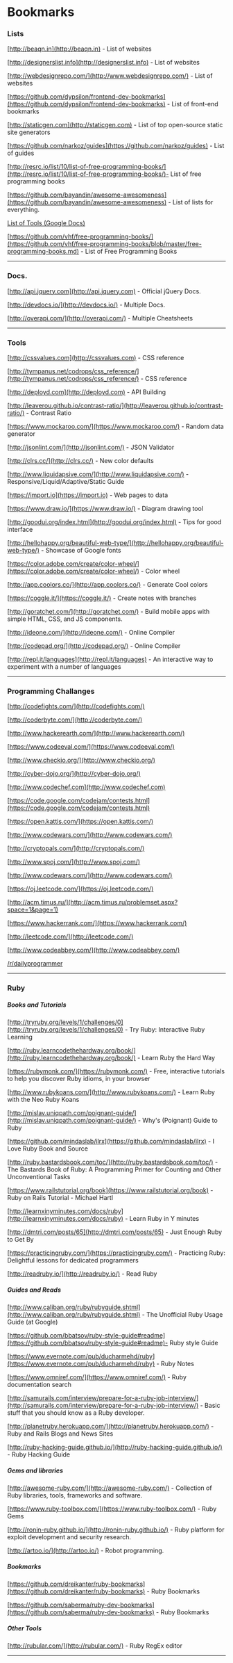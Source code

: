 # Bookmarks
### Lists
[http://beaqn.in](http://beaqn.in) - List of websites

[http://designerslist.info](http://designerslist.info) - List of websites

[http://webdesignrepo.com/](http://www.webdesignrepo.com/) - List of websites

[https://github.com/dypsilon/frontend-dev-bookmarks](https://github.com/dypsilon/frontend-dev-bookmarks) - List of front-end bookmarks

[http://staticgen.com](http://staticgen.com) - List of top open-source static site generators

[https://github.com/narkoz/guides](https://github.com/narkoz/guides) - List of guides

[http://resrc.io/list/10/list-of-free-programming-books/](http://resrc.io/list/10/list-of-free-programming-books/)- List of free programming books

[https://github.com/bayandin/awesome-awesomeness](https://github.com/bayandin/awesome-awesomeness) - List of lists for everything.

[List of Tools (Google Docs)](https://docs.google.com/spreadsheet/ccc?key=0AgdrTOOiB3BMdExDMXAtUmhrNnQwUXRjZHh1QVhzRHc#gid=0) 

[https://github.com/vhf/free-programming-books/](https://github.com/vhf/free-programming-books/blob/master/free-programming-books.md) - List of Free Programming Books

---

### Docs.
[http://api.jquery.com](http://api.jquery.com) - Official jQuery Docs.

[http://devdocs.io/](http://devdocs.io/) - Multiple Docs.

[http://overapi.com/](http://overapi.com/) - Multiple Cheatsheets

---


### Tools

[http://cssvalues.com](http://cssvalues.com) - CSS reference

[http://tympanus.net/codrops/css_reference/](http://tympanus.net/codrops/css_reference/) - CSS reference

[http://deployd.com](http://deployd.com) - API Building

[http://leaverou.github.io/contrast-ratio/](http://leaverou.github.io/contrast-ratio/) - Contrast Ratio

[https://www.mockaroo.com/](https://www.mockaroo.com/) - Random data generator

[http://jsonlint.com/](http://jsonlint.com/) - JSON Validator

[http://clrs.cc/](http://clrs.cc/) - New color defaults

[http://www.liquidapsive.com/](http://www.liquidapsive.com/) - Responsive/Liquid/Adaptive/Static Guide

[https://import.io](https://import.io) - Web pages to data

[https://www.draw.io/](https://www.draw.io/) - Diagram drawing tool

[http://goodui.org/index.html](http://goodui.org/index.html) - Tips for good interface

[http://hellohappy.org/beautiful-web-type/](http://hellohappy.org/beautiful-web-type/) - Showcase of Google fonts

[https://color.adobe.com/create/color-wheel/](https://color.adobe.com/create/color-wheel/) - Color wheel

[http://app.coolors.co/](http://app.coolors.co/) - Generate Cool colors

[https://coggle.it/](https://coggle.it/) - Create notes with branches

[http://goratchet.com/](http://goratchet.com/) - Build mobile apps with simple HTML‚ CSS‚ and JS components.

[http://ideone.com/](http://ideone.com/) - Online Compiler

[http://codepad.org/](http://codepad.org/) - Online Compiler

[http://repl.it/languages](http://repl.it/languages) - An interactive way to experiment with a number of languages 

---

### Programming Challanges


[http://codefights.com/](http://codefights.com/)

[http://coderbyte.com/](http://coderbyte.com/)

[http://www.hackerearth.com/](http://www.hackerearth.com/)

[https://www.codeeval.com/](https://www.codeeval.com/)

[http://www.checkio.org/](http://www.checkio.org/)

[http://cyber-dojo.org/](http://cyber-dojo.org/)

[http://www.codechef.com](http://www.codechef.com)

[https://code.google.com/codejam/contests.html](https://code.google.com/codejam/contests.html)

[https://open.kattis.com/](https://open.kattis.com/)

[http://www.codewars.com/](http://www.codewars.com/)

[http://cryptopals.com/](http://cryptopals.com/)

[http://www.spoj.com/](http://www.spoj.com/)

[http://www.codewars.com/](http://www.codewars.com/)

[https://oj.leetcode.com/](https://oj.leetcode.com/)

[http://acm.timus.ru/](http://acm.timus.ru/problemset.aspx?space=1&page=1)

[https://www.hackerrank.com/](https://www.hackerrank.com/)

[http://leetcode.com/](http://leetcode.com/)

[http://www.codeabbey.com/](http://www.codeabbey.com/)

[/r/dailyprogrammer](http://www.reddit.com/r/dailyprogrammer)

---

### Ruby

##### Books and Tutorials
[http://tryruby.org/levels/1/challenges/0](http://tryruby.org/levels/1/challenges/0) - Try Ruby: Interactive Ruby Learning

[http://ruby.learncodethehardway.org/book/](http://ruby.learncodethehardway.org/book/) - Learn Ruby the Hard Way

[https://rubymonk.com/](https://rubymonk.com/) - Free, interactive tutorials to help you discover Ruby idioms, in your browser

[http://www.rubykoans.com/](http://www.rubykoans.com/) - Learn Ruby with the Neo Ruby Koans

[http://mislav.uniqpath.com/poignant-guide/](http://mislav.uniqpath.com/poignant-guide/) - Why's (Poignant) Guide to Ruby

[https://github.com/mindaslab/ilrx](https://github.com/mindaslab/ilrx) - I Love Ruby Book and Source

[http://ruby.bastardsbook.com/toc/](http://ruby.bastardsbook.com/toc/) - The Bastards Book of Ruby: A Programming Primer for Counting and Other Unconventional Tasks

[https://www.railstutorial.org/book](https://www.railstutorial.org/book) - Ruby on Rails Tutorial - Michael Hartl

[http://learnxinyminutes.com/docs/ruby](http://learnxinyminutes.com/docs/ruby) - Learn Ruby in Y minutes

[http://dmtri.com/posts/65](http://dmtri.com/posts/65) - Just Enough Ruby to Get By

[https://practicingruby.com/](https://practicingruby.com/) - Practicing Ruby: Delightful lessons for dedicated programmers

[http://readruby.io/](http://readruby.io/) - Read Ruby


##### Guides and Reads

[http://www.caliban.org/ruby/rubyguide.shtml](http://www.caliban.org/ruby/rubyguide.shtml) - The Unofficial Ruby Usage Guide (at Google)

[https://github.com/bbatsov/ruby-style-guide#readme](https://github.com/bbatsov/ruby-style-guide#readme)- Ruby style Guide

[https://www.evernote.com/pub/ducharmehd/ruby](https://www.evernote.com/pub/ducharmehd/ruby) - Ruby Notes

[https://www.omniref.com/](https://www.omniref.com/) - Ruby documentation search

[http://samurails.com/interview/prepare-for-a-ruby-job-interview/](http://samurails.com/interview/prepare-for-a-ruby-job-interview/) - Basic stuff that you should know as a Ruby developer.

[http://planetruby.herokuapp.com/](http://planetruby.herokuapp.com/) - Ruby and Rails Blogs and News Sites

[http://ruby-hacking-guide.github.io/](http://ruby-hacking-guide.github.io/) - Ruby Hacking Guide

##### Gems and libraries

[http://awesome-ruby.com/](http://awesome-ruby.com/) - Collection of Ruby libraries, tools, frameworks and software.

[https://www.ruby-toolbox.com/](https://www.ruby-toolbox.com/) - Ruby Gems

[http://ronin-ruby.github.io/](http://ronin-ruby.github.io/) - Ruby platform for exploit development and security research.

[http://artoo.io/](http://artoo.io/) - Robot programming.



##### Bookmarks

[https://github.com/dreikanter/ruby-bookmarks](https://github.com/dreikanter/ruby-bookmarks) - Ruby Bookmarks

[https://github.com/saberma/ruby-dev-bookmarks](https://github.com/saberma/ruby-dev-bookmarks) - Ruby Bookmarks


##### Other Tools

[http://rubular.com/](http://rubular.com/) - Ruby RegEx editor



---
